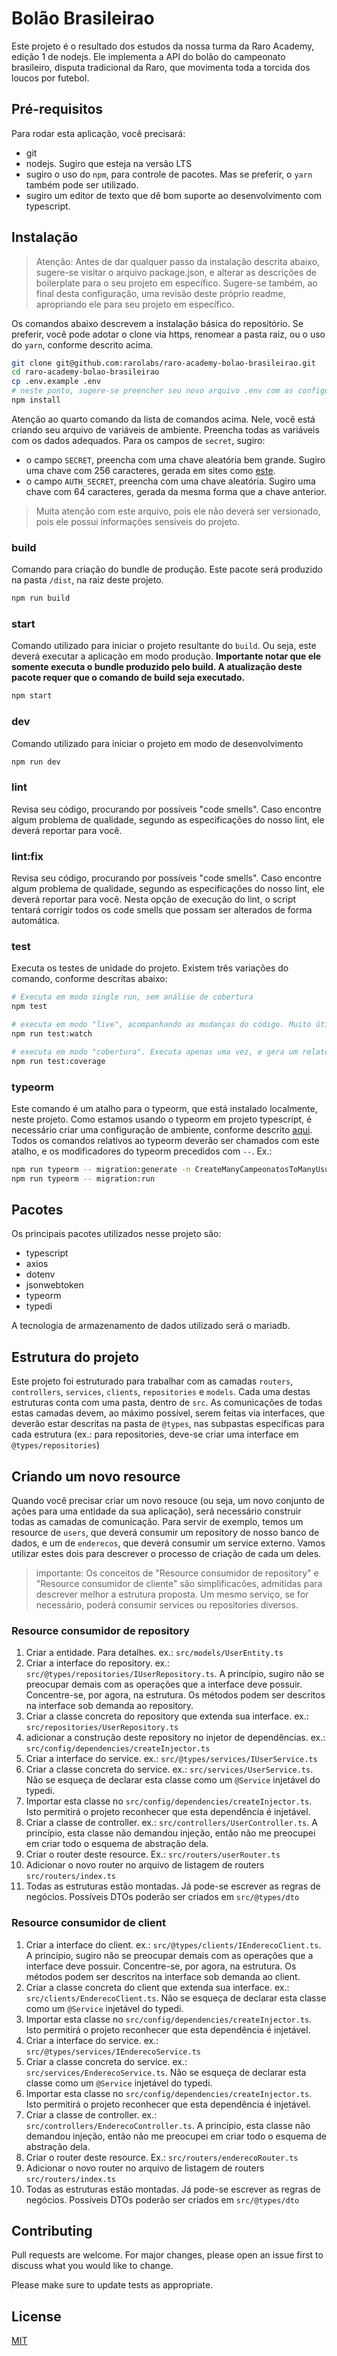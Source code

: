 # Bolão Brasileirao

Este projeto é o resultado dos estudos da nossa turma da Raro Academy, edição 1 de nodejs. Ele implementa a API do bolão do campeonato brasileiro, disputa tradicional da Raro, que movimenta toda a torcida dos loucos por futebol.

## Pré-requisitos

Para rodar esta aplicação, você precisará:

- git
- nodejs. Sugiro que esteja na versão LTS
- sugiro o uso do `npm`, para controle de pacotes. Mas se preferir, o `yarn` também pode ser utilizado.
- sugiro um editor de texto que dê bom suporte ao desenvolvimento com typescript.

## Instalação

> Atenção: Antes de dar qualquer passo da instalação descrita abaixo, sugere-se visitar o arquivo package.json, e alterar as descrições de boilerplate para o seu projeto em específico. Sugere-se também, ao final desta configuração, uma revisão deste próprio readme, apropriando ele para seu projeto em específico.

Os comandos abaixo descrevem a instalação básica do repositório. Se preferir, você pode adotar o clone via https, renomear a pasta raiz, ou o uso do `yarn`, conforme descrito acima.

```bash
git clone git@github.com:rarolabs/raro-academy-bolao-brasileirao.git
cd raro-academy-bolao-brasileirao
cp .env.example .env
# neste ponto, sugere-se preencher seu novo arquivo .env com as configurações do seu projeto
npm install
```

Atenção ao quarto comando da lista de comandos acima. Nele, você está criando seu arquivo de variáveis de ambiente. Preencha todas as variáveis com os dados adequados. Para os campos de `secret`, sugiro:
- o campo `SECRET`, preencha com uma chave aleatória bem grande. Sugiro uma chave com 256 caracteres, gerada em sites como [este](https://passwordsgenerator.net/).
- o campo `AUTH_SECRET`, preencha com uma chave aleatória. Sugiro uma chave com 64 caracteres, gerada da mesma forma que a chave anterior.
> Muita atenção com este arquivo, pois ele não deverá ser versionado, pois ele possui informações sensíveis do projeto.

### build
Comando para criação do bundle de produção. Este pacote será produzido na pasta `/dist`, na raiz deste projeto.

```bash
npm run build
```

### start
Comando utilizado para iniciar o projeto resultante do `build`. Ou seja, este deverá executar a aplicação em modo produção. **Importante notar que ele somente executa o bundle produzido pelo build. A atualização deste pacote requer que o comando de build seja executado.**

```bash
npm start
```

### dev
Comando utilizado para iniciar o projeto em modo de desenvolvimento

```bash
npm run dev
```

### lint
Revisa seu código, procurando por possíveis "code smells". Caso encontre algum problema de qualidade, segundo as especificações do nosso lint, ele deverá reportar para você.

### lint:fix
Revisa seu código, procurando por possíveis "code smells". Caso encontre algum problema de qualidade, segundo as especificações do nosso lint, ele deverá reportar para você. Nesta opção de execução do lint, o script tentará corrigir todos os code smells que possam ser alterados de forma automática.

### test
Executa os testes de unidade do projeto. Existem três variações do comando, conforme descritas abaixo:

```bash
# Executa em modo single run, sem análise de cobertura
npm test

# executa em modo "live", acompanhando as mudanças do código. Muito útil em modo de desenvolvimento
npm run test:watch

# executa em modo "cobertura". Executa apenas uma vez, e gera um relatório de cobertura em testes de unidade do seu projeto
npm run test:coverage
```

### typeorm
Este comando é um atalho para o typeorm, que está instalado localmente, neste projeto. Como estamos usando o typeorm em projeto typescript, é necessário criar uma configuração de ambiente, conforme descrito [aqui](https://stackoverflow.com/a/61119284/3135441). Todos os comandos relativos ao typeorm deverão ser chamados com este atalho, e os modificadores do typeorm precedidos com `--`.
Ex.:

```bash
npm run typeorm -- migration:generate -n CreateManyCampeonatosToManyUsuarios
npm run typeorm -- migration:run
```

## Pacotes
Os principais pacotes utilizados nesse projeto são:
- typescript
- axios
- dotenv
- jsonwebtoken
- typeorm
- typedi

A tecnologia de armazenamento de dados utilizado será o mariadb.

## Estrutura do projeto

Este projeto foi estruturado para trabalhar com as camadas `routers`, `controllers`, `services`, `clients`, `repositories` e `models`. Cada uma destas estruturas conta com uma pasta, dentro de `src`. As comunicações de todas estas camadas devem, ao máximo possível, serem feitas via interfaces, que deverão estar descritas na pasta de `@types`, nas subpastas específicas para cada estrutura (ex.: para repositories, deve-se criar uma interface em `@types/repositories`)

## Criando um novo resource
Quando você precisar criar um novo resouce (ou seja, um novo conjunto de ações para uma entidade da sua aplicação), será necessário construir todas as camadas de comunicação. Para servir de exemplo, temos um resource de `users`, que deverá consumir um repository de nosso banco de dados, e um de `enderecos`, que deverá consumir um service externo. Vamos utilizar estes dois para descrever o processo de criação de cada um deles.

> importante: Os conceitos de "Resource consumidor de repository" e "Resource consumidor de cliente" são simplificacões, admitidas para descrever melhor a estrutura proposta. Um mesmo serviço, se for necessário, poderá consumir services ou repositories diversos.

### Resource consumidor de repository

1. Criar a entidade. Para detalhes. ex.: `src/models/UserEntity.ts`
1. Criar a interface do repository. ex.: `src/@types/repositories/IUserRepository.ts`. A princípio, sugiro não se preocupar demais com as operações que a interface deve possuir. Concentre-se, por agora, na estrutura. Os métodos podem ser descritos na interface sob demanda ao repository.
1. Criar a classe concreta do repository que extenda sua interface. ex.: `src/repositories/UserRepository.ts`
1. adicionar a construção deste repository no injetor de dependências. ex.: `src/config/dependencies/createInjector.ts`
1. Criar a interface do service. ex.: `src/@types/services/IUserService.ts`
1. Criar a classe concreta do service. ex.: `src/services/UserService.ts`. Não se esqueça de declarar esta classe como um `@Service` injetável do typedi.
1. Importar esta classe no `src/config/dependencies/createInjector.ts`. Isto permitirá o projeto reconhecer que esta dependência é injetável.
1. Criar a classe de controller. ex.: `src/controllers/UserController.ts`. A princípio, esta classe não demandou injeção, então não me preocupei em criar todo o esquema de abstração dela.
1. Criar o router deste resource. Ex.: `src/routers/userRouter.ts`
1. Adicionar o novo router no arquivo de listagem de routers `src/routers/index.ts`
1. Todas as estruturas estão montadas. Já pode-se escrever as regras de negócios. Possíveis DTOs poderão ser criados em `src/@types/dto`

### Resource consumidor de client
1. Criar a interface do client. ex.: `src/@types/clients/IEnderecoClient.ts`. A princípio, sugiro não se preocupar demais com as operações que a interface deve possuir. Concentre-se, por agora, na estrutura. Os métodos podem ser descritos na interface sob demanda ao client.
1. Criar a classe concreta do client que extenda sua interface. ex.: `src/clients/EnderecoClient.ts`. Não se esqueça de declarar esta classe como um `@Service` injetável do typedi.
1. Importar esta classe no `src/config/dependencies/createInjector.ts`. Isto permitirá o projeto reconhecer que esta dependência é injetável.
1. Criar a interface do service. ex.: `src/@types/services/IEnderecoService.ts`
1. Criar a classe concreta do service. ex.: `src/services/EnderecoService.ts`. Não se esqueça de declarar esta classe como um `@Service` injetável do typedi.
1. Importar esta classe no `src/config/dependencies/createInjector.ts`. Isto permitirá o projeto reconhecer que esta dependência é injetável.
1. Criar a classe de controller. ex.: `src/controllers/EnderecoController.ts`. A princípio, esta classe não demandou injeção, então não me preocupei em criar todo o esquema de abstração dela.
1. Criar o router deste resource. Ex.: `src/routers/enderecoRouter.ts`
1. Adicionar o novo router no arquivo de listagem de routers `src/routers/index.ts`
1. Todas as estruturas estão montadas. Já pode-se escrever as regras de negócios. Possíveis DTOs poderão ser criados em `src/@types/dto`

## Contributing
Pull requests are welcome. For major changes, please open an issue first to discuss what you would like to change.

Please make sure to update tests as appropriate.

## License
[MIT](https://choosealicense.com/licenses/mit/)
